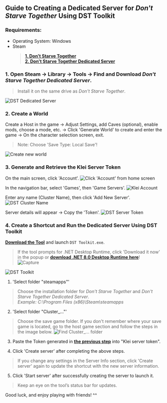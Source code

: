 ## Guide to Creating a Dedicated Server for *Don't Starve Together* Using DST Toolkit

### Requirements:
- Operating System: Windows
- Steam
    > **[1. Don't Starve Together](https://store.steampowered.com/app/322330/Dont_Starve_Together)**<br>
    > **[2. Don't Starve Together Dedicated Server](#1-open-steam---library---tools---download-dont-starve-together-dedicated-server)**<br>

### 1. Open Steam -> Library -> Tools -> Find and Download *Don't Starve Together Dedicated Server*.
> Install it on the same drive as *Don't Starve Together*.

![DST Dedicated Server](https://github.com/user-attachments/assets/4fcc0274-606c-49e4-9741-e84193deb3c7)

### 2. Create a World
Create a Host in the game -> Adjust Settings, add Caves (optional), enable mods, choose a mode, etc. -> Click 'Generate World' to create and enter the game -> On the character selection screen, exit.
> Note: Choose 'Save Type: Local Save'!

![Create new world](https://github.com/user-attachments/assets/aae84b51-f03f-48fe-9f60-edfc8591ef06)

### 3. Generate and Retrieve the Klei Server Token
On the main screen, click 'Account'.
![Click 'Account' from home screen](https://github.com/user-attachments/assets/9ab665da-ce8d-4370-9d43-c466b5c035a6)

In the navigation bar, select 'Games', then 'Game Servers'.
![Klei Account](https://github.com/user-attachments/assets/965c327e-01e9-41e2-a503-563fc8d63b3a)

Enter any name (Cluster Name), then click 'Add New Server'. 
![DST Cluster Name](https://github.com/user-attachments/assets/50d87d06-7b65-40cc-b0c3-ff312957e1b9)

Server details will appear -> Copy the 'Token'.
![DST Server Token](https://github.com/user-attachments/assets/d2a45018-28c5-4a38-9bfd-2028bb31ff86)

### 4. Create a Shortcut and Run the Dedicated Server Using DST Toolkit
**[Download the Tool](https://github.com/kamedev02/DST-Toolkit/releases/download/1.0.0/DST.Toolkit-1.0.0.zip)** and launch `DST Toolkit.exe`.<br>
> If the tool prompts for .NET Desktop Runtime, click 'Download it now' in the popup or **[download .NET 8.0 Desktop Runtime here](https://dotnet.microsoft.com/en-us/download/dotnet/thank-you/runtime-desktop-8.0.10-windows-x64-installer)**!
![Capture](https://github.com/user-attachments/assets/defadb8c-1551-4332-a4d8-414c9ec86ea4)

![DST Toolkit](https://github.com/user-attachments/assets/92ee6893-431c-4a67-9eba-7782d43c840b)
1. 'Select folder "steamapps"'
> Choose the installation folder for *Don't Starve Together* and *Don't Starve Together Dedicated Server*.<br>
_Example: C:\Program Files (x86)\Steam\steamapps_

2. 'Select folder "Cluster_..."'
> Choose the save game folder. If you don't remember where your save game is located, go to the host game section and follow the steps in the image below.
![Find Cluster_... folder](https://github.com/user-attachments/assets/e0fc3114-9fe8-40ca-b653-73e8999c4ceb)

3. Paste the Token generated in **[the previous step](#3-generate-and-retrieve-the-klei-server-token)** into "Klei server token".

4. Click 'Create server' after completing the above steps.
> If you change any settings in the Server Info section, click 'Create server' again to update the shortcut with the new server information.

5. Click 'Start server' after successfully creating the server to launch it.
> Keep an eye on the tool’s status bar for updates.

Good luck, and enjoy playing with friends! ^^
